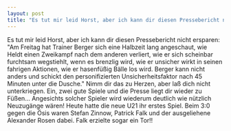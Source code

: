 ```yaml
---
layout: post
title: "Es tut mir leid Horst, aber ich kann dir diesen Pressebericht nicht ersparen: "Am Freitag hat Trainer Berger sich eine Halbzeit lang angeschaut, wie Heldt einen Zweikampf nach dem anderen verliert, wie er sich scheinbar furchtsam wegstiehlt, wenn es brenzlig wird, wie er unsicher wirkt in seinen fahrigen Aktionen, wie er hasenfüßig Bälle los wird."
---
```


Es tut mir leid Horst, aber ich kann dir diesen Pressebericht nicht ersparen: "Am Freitag hat Trainer Berger sich eine Halbzeit lang angeschaut, wie Heldt einen Zweikampf nach dem anderen verliert, wie er sich scheinbar furchtsam wegstiehlt, wenn es brenzlig wird, wie er unsicher wirkt in seinen fahrigen Aktionen, wie er hasenfüßig Bälle los wird. Berger kann nicht anders und schickt den personifizierten Unsicherheitsfaktor nach 45 Minuten unter die Dusche." Nimm dir das zu Herzen, aber laß dich nicht unterkriegen. Ein, zwei gute Spiele und die Presse liegt dir wieder zu Füßen... Angesichts solcher Spieler wird wiederum deutlich wie nützlich Neuzugänge wären! Heute hatte die neue U21 ihr erstes Spiel. Beim 3:0 gegen die Ösis waren Stefan Zinnow, Patrick Falk und der ausgeliehene Alexander Rosen dabei. Falk erzielte sogar ein Tor!!

